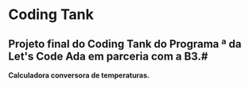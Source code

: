 # Coding Tank

## Projeto final do Coding Tank do Programa <Dev>ª da Let's Code Ada em parceria com a B3.#

**Calculadora conversora de temperaturas.**
